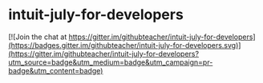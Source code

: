 # intuit-july-for-developers

[![Join the chat at https://gitter.im/githubteacher/intuit-july-for-developers](https://badges.gitter.im/githubteacher/intuit-july-for-developers.svg)](https://gitter.im/githubteacher/intuit-july-for-developers?utm_source=badge&utm_medium=badge&utm_campaign=pr-badge&utm_content=badge)